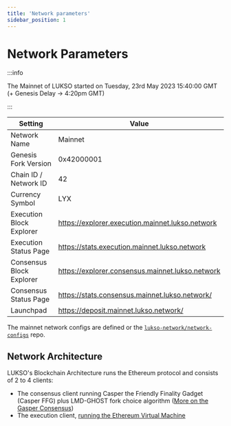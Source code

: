 ```yaml
---
title: 'Network parameters'
sidebar_position: 1
---
```


# Network Parameters

:::info

The Mainnet of LUKSO started on Tuesday, 23rd May 2023 15:40:00 GMT (+ Genesis Delay -> 4:20pm GMT)

:::

| Setting                  | Value                                              |
| ------------------------ | -------------------------------------------------- |
| Network Name             | Mainnet                                            |
| Genesis Fork Version     | 0x42000001                                         |
| Chain ID / Network ID    | 42                                                 |
| Currency Symbol          | LYX                                                |
| Execution Block Explorer | <https://explorer.execution.mainnet.lukso.network> |
| Execution Status Page    | <https://stats.execution.mainnet.lukso.network>    |
| Consensus Block Explorer | <https://explorer.consensus.mainnet.lukso.network> |
| Consensus Status Page    | <https://stats.consensus.mainnet.lukso.network/>   |
| Launchpad                | <https://deposit.mainnet.lukso.network/>           |

The mainnet network configs are defined or the [`lukso-network/network-configs`](https://github.com/lukso-network/network-configs/tree/main/mainnet/shared) repo.

## Network Architecture

LUKSO's Blockchain Architecture runs the Ethereum protocol and consists of 2 to 4 clients:

- The consensus client running Casper the Friendly Finality Gadget (Casper FFG) plus LMD-GHOST fork choice algorithm ([More on the Gasper Consensus](https://ethereum.org/en/developers/docs/consensus-mechanisms/pos/gasper/))
- The execution client, [running the Ethereum Virtual Machine](https://ethereum.org/en/developers/docs/ethereum-stack/)
